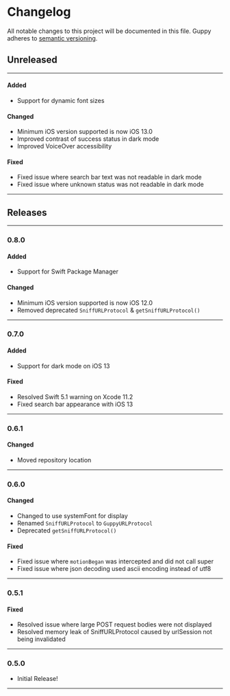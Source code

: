 # Changelog
All notable changes to this project will be documented in this file. Guppy adheres to [semantic versioning](http://semver.org/).


## Unreleased

---

#### Added

* Support for dynamic font sizes

#### Changed

* Minimum iOS version supported is now iOS 13.0
* Improved contrast of success status in dark mode
* Improved VoiceOver accessibility

#### Fixed

* Fixed issue where search bar text was not readable in dark mode
* Fixed issue where unknown status was not readable in dark mode

---

## Releases

---

### 0.8.0

#### Added

* Support for Swift Package Manager

#### Changed

* Minimum iOS version supported is now iOS 12.0
* Removed deprecated `SniffURLProtocol` & `getSniffURLProtocol()`

---

### 0.7.0

#### Added

* Support for dark mode on iOS 13

#### Fixed

* Resolved Swift 5.1 warning on Xcode 11.2
* Fixed search bar appearance with iOS 13

---

### 0.6.1

#### Changed

* Moved repository location

---

### 0.6.0

#### Changed

* Changed to use systemFont for display
* Renamed `SniffURLProtocol` to `GuppyURLProtocol`
* Deprecated `getSniffURLProtocol()`

#### Fixed

* Fixed issue where `motionBegan` was intercepted and did not call super
* Fixed issue where json decoding used ascii encoding instead of utf8

---

### 0.5.1

#### Fixed
* Resolved issue where large POST request bodies were not displayed
* Resolved memory leak of SniffURLProtocol caused by urlSession not being invalidated

---

### 0.5.0
* Initial Release!
 
---
